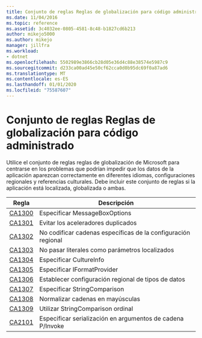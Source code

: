 ```yaml
---
title: Conjunto de reglas Reglas de globalización para código administrado
ms.date: 11/04/2016
ms.topic: reference
ms.assetid: 3c4032ee-0805-4581-8c48-b1827cd6b213
author: mikejo5000
ms.author: mikejo
manager: jillfra
ms.workload:
- dotnet
ms.openlocfilehash: 5502989e3866cb28d05e36d4c88e38574e5987c9
ms.sourcegitcommit: d233ca00ad45e50cf62cca0d0b95dc69f0a87ad6
ms.translationtype: MT
ms.contentlocale: es-ES
ms.lasthandoff: 01/01/2020
ms.locfileid: "75587607"
---
```

# <a name="globalization-rules-rule-set-for-managed-code"></a>Conjunto de reglas Reglas de globalización para código administrado

Utilice el conjunto de reglas reglas de globalización de Microsoft para centrarse en los problemas que podrían impedir que los datos de la aplicación aparezcan correctamente en diferentes idiomas, configuraciones regionales y referencias culturales. Debe incluir este conjunto de reglas si la aplicación está localizada, globalizada o ambas.

|Regla|Descripción|
|----------|-----------------|
|[CA1300](../code-quality/ca1300.md)|Especificar MessageBoxOptions|
|[CA1301](../code-quality/ca1301.md)|Evitar los aceleradores duplicados|
|[CA1302](../code-quality/ca1302.md)|No codificar cadenas específicas de la configuración regional|
|[CA1303](../code-quality/ca1303.md)|No pasar literales como parámetros localizados|
|[CA1304](../code-quality/ca1304.md)|Especificar CultureInfo|
|[CA1305](../code-quality/ca1305.md)|Especificar IFormatProvider|
|[CA1306](../code-quality/ca1306.md)|Establecer configuración regional de tipos de datos|
|[CA1307](../code-quality/ca1307.md)|Especificar StringComparison|
|[CA1308](../code-quality/ca1308.md)|Normalizar cadenas en mayúsculas|
|[CA1309](../code-quality/ca1309.md)|Utilizar StringComparison ordinal|
|[CA2101](../code-quality/ca2101.md)|Especificar serialización en argumentos de cadena P/Invoke|
